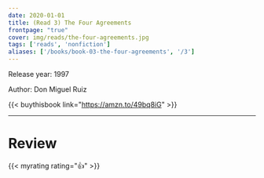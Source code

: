```yaml
---
date: 2020-01-01
title: (Read 3) The Four Agreements
frontpage: "true"
cover: img/reads/the-four-agreements.jpg
tags: ['reads', 'nonfiction']
aliases: ['/books/book-03-the-four-agreements', '/3']
---
```


Release year: 1997

Author: Don Miguel Ruiz

{{< buythisbook link="https://amzn.to/49bq8iG" >}}

---

# Review

{{< myrating rating="👍" >}}

